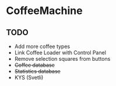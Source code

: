 # CoffeeMachine

## TODO
* Add more coffee types
* Link Coffee Loader with Control Panel
* Remove selection squares from buttons
* <strike>Coffee database</strike>
* <strike>Statistics database</strike>
* KYS (Svetli)
